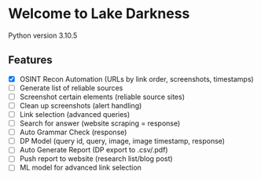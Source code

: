 # Welcome to Lake Darkness
Python version 3.10.5

## Features
- [x] OSINT Recon Automation (URLs by link order, screenshots, timestamps)
- [ ] Generate list of reliable sources
- [ ] Screenshot certain elements (reliable source sites)
- [ ] Clean up screenshots (alert handling)
- [ ] Link selection (advanced queries)
- [ ] Search for answer (website scraping = response)
- [ ] Auto Grammar Check (response)
- [ ] DP Model (query id, query, image, image timestamp, response)
- [ ] Auto Generate Report (DP export to .csv/.pdf)
- [ ] Push report to website (research list/blog post)
- [ ] ML model for advanced link selection